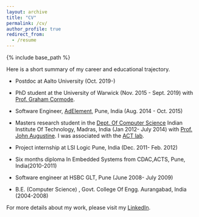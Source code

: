 ```yaml
---
layout: archive
title: "CV"
permalink: /cv/
author_profile: true
redirect_from:
  - /resume
---
```


{% include base_path %}

Here is a short summary of my career and educational trajectory.

* Postdoc at Aalto University (Oct. 2019-)
* PhD student at the University of Warwick (Nov. 2015 - Sept. 2019) with [Prof. Graham Cormode](http://dimacs.rutgers.edu/~graham/).
* Software Engineer, [AdElement](https://adelement.com/), Pune, India (Aug. 2014 - Oct. 2015)
* Masters research student in the [Dept. Of Computer Science](http://www.cse.iitm.ac.in/) Indian Institute Of Technology, Madras, India (Jan 2012- July 2014) with [Prof. John Augustine](http://www.cse.iitm.ac.in/~augustine/index.html). I was associated with the [ACT lab](http://theory.cse.iitm.ac.in/).

* Project internship at LSI Logic Pune, India (Dec. 2011- Feb. 2012)
* Six months diploma In Embedded Systems from CDAC,ACTS, Pune, India(2010-2011)
* Software engineer at HSBC GLT, Pune (June 2008- July 2009)
* B.E. (Computer Science) , Govt. College Of Engg. Aurangabad, India (2004-2008)


For more details about my work, please visit my [LinkedIn](https://www.linkedin.com/in/tejas-kulkarni-45465332/).
